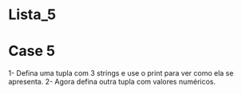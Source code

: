 # Lista_5
# Case 5

1- Defina uma tupla com 3 strings e use o print para ver como ela se apresenta.
2- Agora defina outra tupla com valores numéricos.
